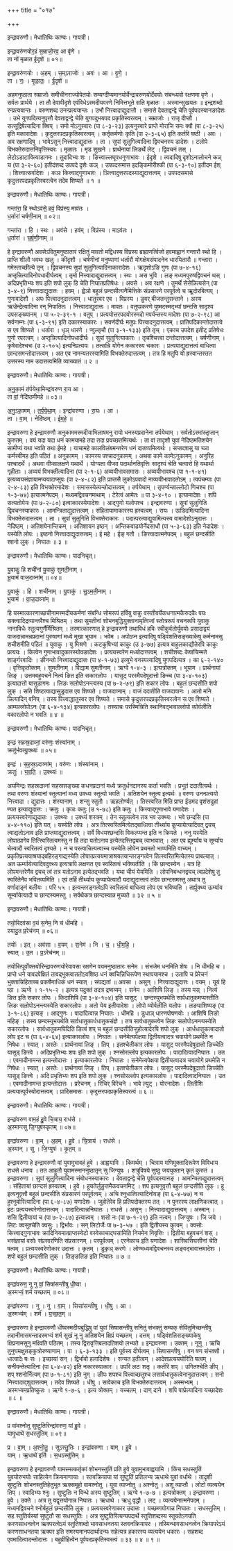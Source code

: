 +++
title = "०१७"

+++


इन्द्रावरुणौ। मेधातिथिः काण्वः। गायत्री।

इन्द्रा॒वरु॑णयोर॒हं स॒म्राजो॒रव॒ आ वृ॑णे ।  
ता नो॑ मृळात ई॒दृशे॑ ॥ ०१॥

इन्द्रा॒वरु॑णयोः । अ॒हम् । स॒म्ऽराजोः॑ । अवः॑ । आ । वृ॒णे॒ ।  
ता । नः॒ । मृ॒ळा॒तः॒ । ई॒दृशे॑ ॥

अहमनुष्ठाता सम्राजोः समीचीनराज्योपेतयोः सम्यग्दीप्यमानयोर्वेन्द्रावरुणयोर्देवयोः संबन्ध्यवो रक्षणमा वृणे । सर्वतः प्रार्थये । ता तौ देवावीदृशे एवंविधेऽस्मदीयवरणे निमित्तभूते सति मृळातः । अस्मान्सुखयतः ॥ इन्द्रशब्दो रन्प्रत्ययान्तः । वरुणशब्द उनन्प्रत्ययान्तः । उभौ नित्त्वादाद्युदात्तौ । समासे देवताद्वन्द्वे चेति पूर्वपदस्यानङादेशः । उभे युगपदित्यनुपृत्तौ देवताद्वन्द्वे चेति युगपदुभयपद प्रकृतिस्वरत्वम् । सम्राजोः । राजृ दीप्तौ । सत्सूद्विषेत्यादिना क्विप् । समो मोऽनुस्वारः (पा ८-३-२३) इत्यनुस्वारे प्राप्ते मोराजि समः क्वौ (पा ८-३-२५) इति मकारादेशः । कृदुत्तरपदप्रकृतिस्वरत्वम् । कर्तृकर्मणोः कृति (पा २-३-६५) इति कर्तरि षष्ठी । अवः । अव रक्षणादिषु । भावेऽसुन् नित्त्वादाद्युदात्तः । ता । सुपां सुलुगित्यादिना द्विवचनस्य डादेशः । टलोपे विभक्तेरुदात्तनिवृत्तिस्वरः । मृळातः । मृड सुखने । प्रार्थनायां लिङर्थे लेट् । द्विवचनं तस् । लेटोऽडाटावित्याडागमः । तुदादिभ्यः शः । ङित्त्वाल्लघूपधगुणाभावः । ईदृशे । त्यदादिषु दृशोऽनालोचने कञ् च (पा ३-२-६०) इतीदंशब्द उपपदे दृशेः कञ् । उपपदसमास इदङ्किमोरीश्की (पा ६-३-९०) इतीदम ईश् । शित्त्वात्सर्वादेशः । कञः कित्त्वाद्गुणाभावः । ञित्त्वादुत्तरपदस्याद्युदात्तत्वम् । उपपदसमासे कृदुत्तरपदप्रकृतिस्वरत्वेन तदेव शिष्यते ॥ १ ॥

इन्द्रावरुणौ। मेधातिथिः काण्वः। गायत्री।

गन्ता॑रा॒ हि स्थोऽव॑से॒ हवं॒ विप्र॑स्य॒ माव॑तः ।  
ध॒र्तारा॑ चर्षणी॒नाम् ॥ ०२॥

गन्ता॑रा । हि । स्थः । अव॑से । हव॑म् । विप्र॑स्य । माऽव॑तः ।  
ध॒र्तारा॑ । च॒र्ष॒णी॒नाम् ॥

हे इन्द्रावरुणौ अवसेऽवितुमनुष्ठातारं रक्षितुं मावतो मद्विधस्य विप्रस्य ब्राह्मणर्त्विजो हवमाह्वानं गन्तारौ स्थो हि । प्राप्ति शीलौ भवथः खलु । कीदृशौ । चर्षणीनां मनुष्याणां धर्तारौ योगक्षेमसंपादनेन धारयितारौ ॥ गन्तारा । गमेस्ताच्छील्ये तृन् । द्विवचनस्य सुपां सुलुगित्यादिनाकारादेशः । ऋदृशोऽङि गुणः (पा ७-४-१६) अप्तृन्नित्यादिनोपधादीर्घत्वम् । तृमो नित्त्वादाद्युदात्तत्वम् । स्थः । अस भुवि । लङ् मध्यमपुरुषद्विवचनं थस् । अदिप्रभृतिभ्यः शप इति शपो लुक् हि चेति निघातप्रतिषेधः । अवसे । अव रक्षणे । तुमर्थे सेसेन्नित्यसेन् (पा ३-४-९) नित्त्वादाद्युदात्तः । हवम् । ह्वेञो बहुलं छन्दसीत्यनैमित्तिके संप्रसारणे परपूर्वत्वे च ऋूदोरबित्यप् । गुणावादेशौ । अपः पित्त्वादनुदात्तत्वम् । धातुस्वर एव । विप्रस्य । डुवर् बीजतन्तुसन्ताने । अस्य ऋज्रेन्द्रेत्यादिना रन् निपातितः । नित्त्वादाद्युदात्तः । मावतः । वतुप्प्रकरणे युष्मदस्मद्भ्यां छन्दसि सादृश्य उपसङ्ख्यानम् । पा ५-२-३९-१ । वतुप् । प्रत्ययोत्तरपदयोरस्मदो मपर्यन्तस्य मादेशः (पा ७-२-९८) आ सर्वनाम्नः (पा ६-३-९१) इति दकारस्याकारः । सवर्णदीर्घः मतुपः पित्त्वादनुदात्तत्वम् । प्रातिपदिकान्तोदात्तत्वे स एव शिष्यते । धर्तारा । धृञ् धारणे । ण्वुल्तृचौ (पा ३-१-१३३) इति तृच् । एकाच उपदेश इतीट् प्रतिषेधः गुणो रपरत्वम् । अप्तृन्नित्यादिनोपधादीर्घः । सुपां सुलुगित्याकारः । तृचश्चित्त्वा दन्तोदात्तत्वम् । चर्षणीनाम् । कृषेरादेश्चचः (उ २-१०५) इत्यनिप्रत्ययः । तत्सन्नि योगेन ककारस्य चकारः । प्रत्ययाद्युदात्तत्वं बाधित्वा छान्दसमन्तोदात्तत्वम् । अत एव नामन्यतरस्यामिति विभक्तेरुदात्तत्वम् । तत्र हि मतुपि यो ह्रस्वान्तस्तत उत्तरस्य नाम उदात्तत्वमिति व्याख्यातं ॥ २ ॥

इन्द्रावरुणौ। मेधातिथिः काण्वः। गायत्री।

अ॒नु॒का॒मं त॑र्पयेथा॒मिन्द्रा॑वरुण रा॒य आ ।  
ता वां॒ नेदि॑ष्ठमीमहे ॥ ०३॥

अ॒नु॒ऽका॒मम् । त॒र्प॒ये॒था॒म् । इन्द्रा॑वरुणा । रा॒यः । आ ।  
ता । वा॒म् । नेदि॑ष्ठम् । ई॒म॒हे॒ ॥

इन्द्रावरुणा हे इन्द्रावरुणौ अनुकाममस्मदीयाभिलाषमनु रायो धनस्यप्रदानेना तर्पयेथाम् । सर्वतोऽस्मांस्तृप्तान् कुरुतम् । वयं यदा यदा धनं कामयामहे तदा तदा प्रयच्छतमित्यर्थः । ता वां तादृशौ युवां नेदिष्ठमतिशयेन सामीप्यं यथा भवति तथा ईमहे । याचामहे कालविलंबमन्तरेण धनं दातव्यमित्यर्थः । सप्तदशसु या च्ञा कर्मस्वीमह इति पठितं ॥ अनुकामम् । कामस्य पश्चादनुकामम् । अथवा कामे कामेऽनुकामम् । अनुरिह पश्चादर्थे । अथवा वीप्सालक्षणे यथार्थे । योग्यता वीप्सा पदार्थानतिवृत्तिः सादृश्यं चेति चत्वारो हि यथार्था गृहीताः । अव्ययं विभक्तीत्यादिना (पा २-१-६) अव्ययीभावसमासः । अव्ययीभावश्च (पा १-१-४१) इत्यव्ययसंज्ञायामप्ययादाप्सुपः (पा २-४-८२) इति प्राप्तसै लुकोऽपवादो नाव्ययीभावादतोऽम् । त्वपंचम्याः (पा २-४-८३) इति विभक्तेरमादेशः । समासस्येत्यन्तोदात्तत्वम् । तर्पयेथाम् । तृपर्ण्यन्ताल्लोटो णिचश्च (पा १-३-७४) इत्यात्मनेपदम् । मध्यमद्विवचनमाथाम् । टेरेत्वं आमेतः ॥ पा ३-४-९० । इत्यामादेशः । शपि सत्यतोयेयः (पा ७-२-८०) इत्वाकारस्येयादेशः । आद्गुणो यलोपश्च । इन्द्रावरुणा । सुपां सुलुगिति द्विवचनस्याकारः । आमन्त्रिताद्युदात्तत्वम् । संहितायामाकारस्य ह्रस्वत्वम् । रायः । ऊडिदमित्यादिना विभक्तेरुदात्तत्वम् । ता । सुपां सुलुगिति विभक्तेराकारः । पदात्परत्वाद्युवामित्यस्य वामादेशोऽनुदात्तः । नेदिष्ठम् । अतिशयेनान्तिकम् । अतिशायन इष्ठन् । अन्तिकवाढयोर्नेदसाधौ (पा ५-३-६३) इति नेदादेशः । यस्येति लोपः । इष्ठनो नित्त्वादाद्युदात्तत्वम् । ई महे । ईङ् गतौ । ङित्त्वादात्मनेपदम् । बहुलं छन्दसीति श्शनो लुक् । निघातः ॥ ३ ॥

इन्द्रावरुणौ। मेधातिथिः काण्वः। पादनिचृत्।

यु॒वाकु॒ हि शची॑नां यु॒वाकु॑ सुमती॒नाम् ।  
भू॒याम॑ वाज॒दाव्ना॑म् ॥ ०४॥

यु॒वाकु॑ । हि । शची॑नाम् । यु॒वाकु॑ । सु॒ऽम॒ती॒नाम् ।  
भू॒याम॑ । वा॒ज॒दाव्ना॑म् ॥

हि यस्मात्कारणाच्छचीनामस्मदीयकर्मणां संबन्धि सोमरूपं हर्वियु वाकु वसतीवर्येकधनात्मकैरुदकैः पयः सक्त्वादिद्रव्यान्तरैश्च मिश्रितम् । तथा सुमतीनां शोभनबुद्धियुक्तानामृत्विजां स्तोत्ररूपं वचनरूपि युवाकु नानाविधैः स्तुत्यगुर्णैर्मिश्रितम् । तस्मात्कारणात् हे इन्द्रावरुणौ तथाविधं हविः स्वीकुर्वतोर्युवयोः प्रसादाद्वयं वाजदान्नामन्नप्रदानां पुरुषाणां मध्ये मुखा भूयाम । भवेम । अपोऽप्न इत्यादिषु षड्विंशतिसङ्ख्याकेषु कर्मनामसु शचीशमीति पठितं ॥ युवाकु । यु मिश्रणे । कटकुषिभ्यां काकुः (उ ३-७७) इत्यत्र बाहुलकाद्यौतेरपि काकुः प्रत्ययः । कित्वेन गुणाभावादुकारस्योवङादेशः । प्रत्ययस्वरेण मध्योदात्तत्वम् । शचीशब्दः केषांचिन्मते शार्ङ्गरवादिः । ङीनन्तो नित्त्वादाद्युदात्तः (पा ४-१-७३) इत्युभे वनस्पत्यादिषु युगपदित्यत्र । का ६-२-१४० । वृत्तिकृतोक्तम् । सुमतीनाम् । विद्याम सुमतीनाम् । ऋग्वे १-४-३ । इत्यत्रोक्तम् । भूयाम । प्रार्थनायां लिङ् । उत्तमबहुवचने नित्यं ङित इति सकारलोपः । यासुट् परस्मैपदेषूदात्तो ङिच्च (पा ३-४-१०३) इत्यादात्तो यासुडागमः । लिङः सलोपोऽनन्त्यस्य (पा ७-२-७९) इति सकार लोपः । बहुलं छन्दसीति शपो लुक् । सति शिष्टत्वाद्यासुडुदात्त एव शिष्यते । वाजदाव्नाम् । वाजं ददातीति वाजदावानः । आतो मनि न्नित्यादिन् वनिप् । तस्य पित्त्वाद्धातुस्वर एव शिष्यते । समासे कृदुत्तरपदप्रकृतिस्वरत्वेन स एव शिष्यते । आम्यल्लोपोऽनः (पा ६-४-१३४) इत्यकारलोपः । तस्याचः परस्मिन्निति स्थानिवद्भावाल्लोपो व्योर्वलीति वकारलोपो न भवति ॥ ४ ॥

इन्द्रावरुणौ। मेधातिथिः काण्वः। पादनिचृत्।

इन्द्रः॑ सहस्र॒दाव्नां॒ वरु॑णः॒ शंस्या॑नाम् ।  
क्रतु॑र्भवत्यु॒क्थ्यः॑ ॥ ०५॥

इन्द्रः॑ । स॒ह॒स्र॒ऽदाव्ना॑म् । वरु॑णः । शंस्या॑नाम् ।  
क्रतुः॑ । भ॒व॒ति॒ । उ॒क्थ्यः॑ ॥

अयमिन्द्रः सहस्रदाव्नां सहस्रसङ्ख्या कधनप्रदानां मध्ये क्रतुर्धनदानस्य कर्ता भवति । प्रभूतं ददातीत्यर्थः । तथा वरुणः शंस्यानां स्तुत्यानां मध्य उक्ध्यः स्तुत्यो भवति । अतिशयेन स्तुत्य इत्यर्थः ॥ वरुणः उनन्प्रत्ययो नित्त्वादा । द्युदात्तः । शंस्यानाम् । शन्सु स्तुतौ । ऋहलोर्ण्यत् । तिस्स्वरित मिति प्राप्त ईडमद वृशंसदुहां ण्यत इत्याद्युदात्तः । क्रतुः । कृञः कतुः (उ १-७८) इति कतुः । कित्त्वाद्गुणाभावे यणादेशः । प्रत्ययस्वरेणाद्युदात्तः । उक्थ्यः । उक्ध्यं शस्त्रम् । तेन स्तुत्यत्वेन तत्र भव उक्थ्यः । भवे छन्दसि (पा ४-४-११०) इति यत् । यस्येति लोपः । अत्र तित्स्वरितमित्येतद्बाधित्वा तीर्थ्याय कूप्यायेत्यादिवत् द्व्यच् त्वाद्यतोऽनाव इति प्राप्तमाद्युदात्तत्वम् । सर्वे विधयश्छन्दसि विकल्प्यन्त इति न क्रियते । ननु यस्येति लोपात्प्रागेव तित्स्विरितत्वमस्तु न हि तदा यतोऽनाव इत्येतदस्तिद्व्यच् त्वाभावात् । अत एव ह्यूर्म्याय च सूर्म्याय चेत्यादौ स्वरितत्वं दृश्यते । न च परत्वान्नित्यत्वाच्च यस्येति लोपेन प्रथमतो भाव्यमिति वाच्यम् । प्रकृतिप्रत्ययाश्रयाद्बहिरङ्गाद्यस्येति लोपात्प्रत्ययमात्राश्रयतयान्तरङ्गत्वेन तित्स्वरितमित्येतस्य प्राबल्यात् । अत ऊर्म्यायेत्यादिवदुक्थ्य इत्यत्रापि लक्षणत एव स्वरितत्वं भविष्यतीति । किं छान्दस्येन । यत्र हि लोपमन्तरेणैव द्व्यच् त्वं तत्र यतोऽनाव इत्येतद्भवति । यथा चीयं येयमिति । लोपनिबन्धनद्व्यच् त्वप्रदेशेषु तु स्वरितेनैव भवितव्यमिति । एवं तर्हि तीर्थ्याय कूप्यायेत्यादौ यदाद्युदात्तत्वं तदेव छान्दसमस्तु अथात्र तु वर्णादाङ्गं बलीयः । परि ५५ । इत्यन्तरङ्गत्वेऽपि स्वरितत्वं बाधित्वा लोप एव भविष्यति । तर्ह्युक्थ्य ऊर्म्याय सूर्म्यायेत्यादौ च छान्दस्यमस्तु । सर्वथैकत्र छान्दस्यान्न मुच्यते ॥ ३२ ॥ ५ ॥

इन्द्रावरुणौ। मेधातिथिः काण्वः। गायत्री।

तयो॒रिदव॑सा व॒यं स॒नेम॒ नि च॑ धीमहि ।  
स्यादु॒त प्र॒रेच॑नम् ॥ ०६॥

तयोः॑ । इत् । अव॑सा । व॒यम् । स॒नेम॑ । नि । च॒ । धी॒म॒हि॒ ।  
स्यात् । उ॒त । प्र॒ऽरेच॑नम् ॥

तयोरित्पूर्वोक्तयोरिन्द्रावरुणयोरेवावसा रक्षणेन वयमनुष्ठातारः सनेम । संभजेम धनमिति शेषः । नि धीमहि च । प्राप्ते धने यावदपेक्षितं तावद्भुक्त्वाततोऽवशिष्ठ धनं क्वचिन्निधिरूपेण स्थापयामश्च । उतापि च प्रेरेचनं भुक्तान्निहिताच्च प्रकर्षेणाधिकं धनं स्यात् । संपद्यतां ॥ अवसा । असुन् । नित्त्वादाद्युदात्तः । वयम् । यूयं हि ष्ठा । ऋग्वे । १-१५-२ । इत्यत्र यदुक्तं तदत्र द्रष्वव्यम् । सनेम । आशिषि लिङ् । तस्य मस् । नित्यं ङित इति सकार लोपः । किदाशिषि (पा ३-४-१०४) इति यासुट् । छन्दस्युभयथेति सार्वधातुकमप्यस्तीति लिङः सलोपोऽनन्त्यस्येति सकारलोपः । अतो येय इतीयादेशः । लोपो व्योर्वलीति यलोपः । लङ्याशिष्यङ् (पा ३-१-८६) इत्यङ् । आद्गुणः । पादादित्वान्न निघातः । धीमहि । डुधाञ् धारणपोषणयोः । आशिषि लिङो महिङ् । तस्य छन्दस्युभयथेति सार्वधातुकार्धधातुकसंज्ञे । तत्र सार्वधातुकत्वेन लिङः सलोपोऽनन्त्यस्येति सकारलोपः । सार्वधातुकमपिदिति ङित्वं शप् च बहुलं छन्दसीतिजुहोत्यादेरपि शपो लुक् । आर्धधातुकत्वादातो लोप इट च (पा ६-४-६४) इत्याकारलोपः । निघातः । सनेमेत्यपेक्षया द्वितीयत्वादत्र चवायोगे प्रथमेति न निषेधः । स्यात् । अस्तेः । प्रार्थनायां लिङ् । तिप् । इतश्चेतीकार लोपः । यासुट् परस्मैपदेषूदात्तो ङिच्चेति यासुड् ङित्त्वे । अदिप्रभृतिभ्यः शपः इति शपो लुक् । श्नसोरल्लोप इत्यकारलोपः । पादादित्वादनिघातः । उत । एवमादीनामन्त इत्यन्तोदात्तः । इत्याकारलोपः । निघातः । सनेमेत्यपेक्षया द्वितीयत्वादत्र चवायोगे प्रथमेति न निषेधः । स्यात् । अस्तेः । प्रार्थनायां लिङ् । तिप् । इतश्चेतीकार लोपः । यासुट् परस्मैपदेषूदात्तो ङिच्चेति यासुड् ङित्त्वे । अदि प्रभृतिभ्यः शप इति शपो लुक् । श्नसोरल्लोप इत्यकारलोपः । पादादित्वादनिघातः । उत । एवमादीनामन्त इत्यन्तोदात्तः । प्ररेचनम् । रिचिर् विरेचने । भावे ल्युट् । योरनादेशः । लितीशि प्रत्ययात्पूर्वस्योदात्तत्वम् । प्रादिसमासः । कृदुत्तरपदप्रकृतिस्वरत्वं ॥ ६ ॥

इन्द्रावरुणौ। मेधातिथिः काण्वः। गायत्री।

इन्द्रा॑वरुण वाम॒हं हु॒वे चि॒त्राय॒ राध॑से ।  
अ॒स्मान्त्सु जि॒ग्युष॑स्कृतम् ॥ ०७॥

इन्द्रा॑वरुणा । वा॒म् । अ॒हम् । हु॒वे । चि॒त्राय॑ । राध॑से ।  
अ॒स्मान् । सु । जि॒ग्युषः॑ । कृ॒त॒म् ॥

इन्द्रावरुणा हे इन्द्रावरुणौ वां युवामुभावहं हुवे । आह्वयामि । किमर्थम् । चित्राय मणिमुक्तादिरूपेण विविधाय राधसे धनाय । तत आहुतौ युवामस्माननुष्ठातृन् सु जिग्युषः । शत्रुविषये सुष्ठु जययुक्तान् कृतं कुरुतं ॥ इन्द्रावरुणा । सुपां सुलुगित्यादिना संबोधनस्याकारः । देवताद्वन्द्वे चेति पूर्वपदस्यानङ् । आमन्त्रिताद्युदात्तत्वम् । संहितायां छान्दसं ह्रस्वत्वम् । हुवे । हूयतेर्लुङुत्तमैकवचनमिट् । शप इत्यनुवृत्तौ बहुलं छन्दसीति लुक् । हू इत्यनुवृत्तौ बहुलं छन्दसीति संप्रसारणं परपूर्वत्वम् । अचि श्नुधात्वित्यादिनोवङ् (पा ६-४-७७) न च हुश्नुवोरित्यादिना (पा ६-४-८७) यणादेशः । जुहोतेरेव हि प्रतिपदोक्तस्य तत् । न पुनरस्य लाक्षणिकत्वात् । इटः प्रत्ययस्वरेणोदात्तत्वम् । पादादित्वान्ननिघातः । राधसे । असुन् । नित्त्वादाद्युदात्तत्वम् । अस्मान् । शसि द्वितीयायां च (पा ७-२-८७) इत्यात्वम् । शसो नः (पा ७-१-२९) इति नत्वम् । जिग्युषः । जि जये । लिटः क्वसुश्चेति क्वसुः । द्विर्भावः । सन् लिटोर्जेः पा ७-३-५७ । इति द्वितीयस्य कुत्वम् । क्वसोः कित्त्वाद्गुणाभावः क्रादिनियमात्प्राप्तस्येटो वस्वेकाचाद्घसामिति नियमेन निवृत्तिः । द्वितीया बहुवचनं शस् । भसंज्ञायां वसोः संप्रसारणिति संप्रसारणम् । परपूर्वत्वम् । एरनेकाच इति यणादेशः । शासिवसिघसीनां चेति षत्वम् । प्रत्ययस्वरेणोकार उदात्तः । कृतम् । डुकृञ् करणे । लोण्मध्यमद्विवचनस्य लङ्वद्भावात्तमादेशः । शपो बहुलं छन्दसीति लुक् । तिङ्ङतिङ इति निघातः ॥ ७ ॥

इन्द्रावरुणौ। मेधातिथिः काण्वः। गायत्री।

इन्द्रा॑वरुण॒ नू नु वां॒ सिषा॑सन्तीषु धी॒ष्वा ।  
अ॒स्मभ्यं॒ शर्म॑ यच्छतम् ॥ ०८॥

इन्द्रा॑वरुणा । नु । नु । वा॒म् । सिसा॑सन्तीषु । धी॒षु । आ ।  
अ॒स्मभ्य॑म् । शर्म॑ । य॒च्छ॒त॒म् ॥

इन्द्रावरुणा हे इन्द्रावरुणौ धीष्वस्मदीयबुद्धिषु वां युवां सिषासन्तीषु सनितुं संभक्तुं सम्यक् सेवितुमिच्छन्तीषु तदानीमासमन्तादस्मभ्यं शर्म सुखं नू नु अतिशयेन क्षिप्रं यच्छतम् । दत्तम् । षड्विंशतिसङ्ख्याकेषु क्षिप्रनामसुनु मक्ष्विति पठितम् । तस्य द्विरावृत्तिबलादतिशयो लभ्यते ॥ इन्द्रावरुणा । उक्तम् । नूनु । ऋचि तुनुघमक्षुतङ्कुत्रोरुष्याणाम् । पा । ६-३-१३३ । इति पूर्वस्य दीर्घत्वम् । सिषासन्तीषु । वन षण संभक्तौ । धात्वादेः षः सः । इच्छायां सन् । द्विर्भावो हलादिशेषः । सन्यत इतीत्वम् । आदेशप्रत्यययोरिति षत्वम् । सनीवन्तेत्यादिना (पा ६-४-४२) इति नकारस्याकारः । उपरि लटः शतृ । कर्तरि शप् । उगितश्चेति ङीप् । शप् श्शनोर्नित्यम् (पा ७-१-८१) इति नुम् । ङीपः शपश्च पित्त्वाच्छतुश्च लसार्वधातुकत्वेनानुदात्तत्वम् । सनो नित्त्वादाद्शुदात्तत्वम् । तदेव शिष्यते । धीषु । सावेकाच इति विभक्तेरुदात्तत्वम् । अस्मभ्यम् । अस्मभ्यमप्रतिष्कुतः । ऋग्वे १-७-६ । इत्य त्रोक्तम् । यच्चतम् । दाण् दाने । शपि पाघ्रेत्यादिना यच्छादेशः ॥ ८ ॥

इन्द्रावरुणौ। मेधातिथिः काण्वः। गायत्री।

प्र वा॑मश्नोतु सुष्टु॒तिरिन्द्रा॑वरुण॒ यां हु॒वे ।  
यामृ॒धाथे॑ स॒धस्तु॑तिम् ॥ ०९॥

प्र । वा॒म् । अ॒श्नो॒तु॒ । सुऽस्तु॒तिः । इन्द्रा॑वरुणा । याम् । हु॒वे ।  
याम् । ऋ॒धाथे॑ इति॑ । स॒धऽस्तु॑तिम् ॥

इन्द्रावरुणा हे इन्द्रावरुणौ यामस्मत्कर्तृकां शोभनस्तुतिं प्रति हुवे युवामुभावाह्वयामि । किंच सधस्तुतिं युवयोरुभयोः साहित्येन क्रियमाणायाः । स्तवक्रियाया यां सुष्टुतिं प्रतिलभ्य ऋधाथे युवां वर्धाथे । तादृशी सुष्टुतिः शोभनस्तुतिहेतुभूत ऋक्समूहो वामश्नोतु । युवा व्याप्नोतु ॥ अश्नोतु । अशू व्याप्तौ । लोटो व्यत्ययेन तिप् । स्वादिभ्यः श्नुः । सुष्टुतिः न विन्धे अस्य सुष्टुतिम् । ऋग्वे १-७-७ । इत्यत्रोक्तम् । इन्द्रावरुणा । हुवे । उक्ते । अत्र तु यद्वृत्तयोगान्न निघातः । ऋधाथे । ऋधु वृद्धौ । लट् । व्यत्ययेनात्मनेपदम् । मध्यमद्विवचने श्नोर्बहुलं छन्दसीति लुक् । प्रत्ययस्वरेणाकार उदात्तः । यच्छब्गयोगान्न निघातः । सधस्तुतिम् । सह स्तुतिर्यस्यां सुष्टुतौ सा सधस्तुतिः । अत्र सुष्टुतिरित्यन्यपदार्थे स्तुतिशब्दस्य स्तूयतेऽनयति करणसाधनत्वेन ऋक्परत्वेऽयं स्तुतिशब्दो भावसाधनतया स्तवनक्रियापरः । तस्मिन्भावसाधनत्वेन क्रियापरेऽयं करणसाधनतया ऋक्पर इति समस्यमानपदार्थादन्यः सहेत्यत्र हकारस्य व्यत्ययेन धकारः । सहशब्द एवमादित्वादन्तोदात्तः । बहुव्रीहित्वेन पूर्वपदप्रकृतिस्वरत्वं ॥ ३३ ॥ ४ ॥ ९ ॥